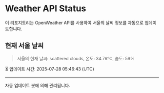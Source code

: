 
# Weather API Status

이 리포지토리는 OpenWeather API를 사용하여 서울의 날씨 정보를 자동으로 업데이트합니다.

## 현재 서울 날씨
> 서울의 현재 날씨: scattered clouds, 온도: 34.76°C, 습도: 59%

⏳ 업데이트 시간: 2025-07-28 05:46:43 (UTC)

---
자동 업데이트 봇에 의해 관리됩니다.

